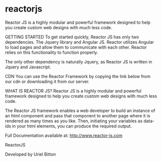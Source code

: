 # reactorjs
Reactor JS is a highly modular and powerful framework designed to help you create custom web designs with much less code.


GETTING STARTED
To get started quickly, Reactor JS has only two dependencies. The Jquery library and Angular JS. Reactor utilizes Angular to load pages and allow them to communicate with each other. Reactor relies on this functionality to function properly.

The only other dependency is naturally Jquery, as Reactor JS is written in Jquery and Javascript.

CDN
You can use the Reactor Framework by copying the link below from our cdn or downloading it from our server.

<script src="http://reactor-js.com/reactor/reactor_2.3.5.js"></script>

WHAT IS REACTOR JS?
Reactor JS is a highly modular and powerful framework designed to help you create custom web designs with much less code.

The Reactor JS framework enables a web developer to build an instance of an html component and pass that component to another page where it is rendered as many times as you like. Then, initiating your variables as data-ids in your html elements, you can produce the required output.

Full Documentation available at:
http://www.reactor-js.com

ReactorJS

Developed by Uriel Bitton
